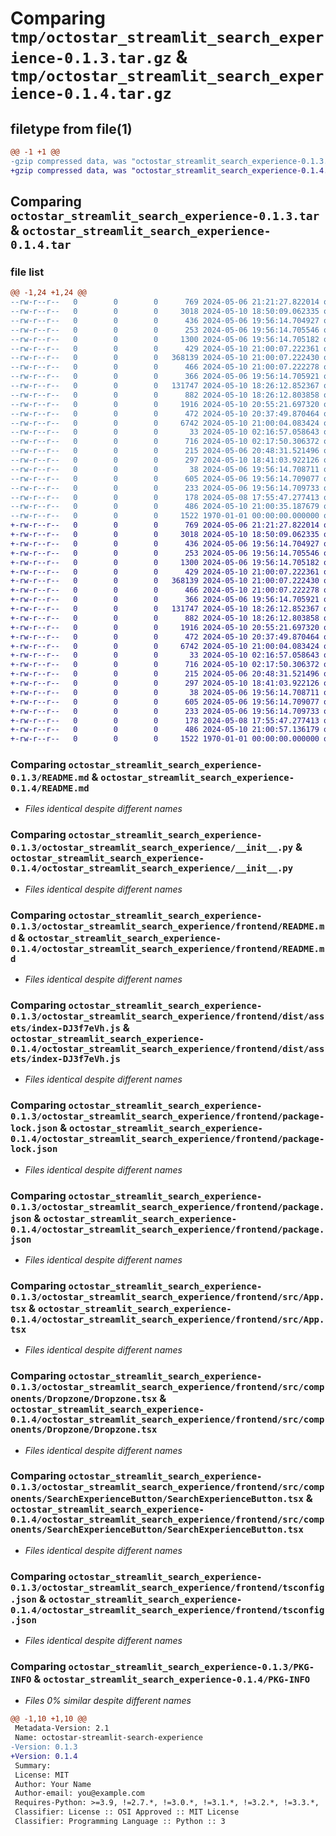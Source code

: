 # Comparing `tmp/octostar_streamlit_search_experience-0.1.3.tar.gz` & `tmp/octostar_streamlit_search_experience-0.1.4.tar.gz`

## filetype from file(1)

```diff
@@ -1 +1 @@
-gzip compressed data, was "octostar_streamlit_search_experience-0.1.3.tar", max compression
+gzip compressed data, was "octostar_streamlit_search_experience-0.1.4.tar", max compression
```

## Comparing `octostar_streamlit_search_experience-0.1.3.tar` & `octostar_streamlit_search_experience-0.1.4.tar`

### file list

```diff
@@ -1,24 +1,24 @@
--rw-r--r--   0        0        0      769 2024-05-06 21:21:27.822014 octostar_streamlit_search_experience-0.1.3/README.md
--rw-r--r--   0        0        0     3018 2024-05-10 18:50:09.062335 octostar_streamlit_search_experience-0.1.3/octostar_streamlit_search_experience/__init__.py
--rw-r--r--   0        0        0      436 2024-05-06 19:56:14.704927 octostar_streamlit_search_experience-0.1.3/octostar_streamlit_search_experience/frontend/.eslintrc.cjs
--rw-r--r--   0        0        0      253 2024-05-06 19:56:14.705546 octostar_streamlit_search_experience-0.1.3/octostar_streamlit_search_experience/frontend/.gitignore
--rw-r--r--   0        0        0     1300 2024-05-06 19:56:14.705182 octostar_streamlit_search_experience-0.1.3/octostar_streamlit_search_experience/frontend/README.md
--rw-r--r--   0        0        0      429 2024-05-10 21:00:07.222361 octostar_streamlit_search_experience-0.1.3/octostar_streamlit_search_experience/frontend/dist/assets/index-B12znyeL.css
--rw-r--r--   0        0        0   368139 2024-05-10 21:00:07.222430 octostar_streamlit_search_experience-0.1.3/octostar_streamlit_search_experience/frontend/dist/assets/index-DJ3f7eVh.js
--rw-r--r--   0        0        0      466 2024-05-10 21:00:07.222278 octostar_streamlit_search_experience-0.1.3/octostar_streamlit_search_experience/frontend/dist/index.html
--rw-r--r--   0        0        0      366 2024-05-06 19:56:14.705921 octostar_streamlit_search_experience-0.1.3/octostar_streamlit_search_experience/frontend/index.html
--rw-r--r--   0        0        0   131747 2024-05-10 18:26:12.852367 octostar_streamlit_search_experience-0.1.3/octostar_streamlit_search_experience/frontend/package-lock.json
--rw-r--r--   0        0        0      882 2024-05-10 18:26:12.803858 octostar_streamlit_search_experience-0.1.3/octostar_streamlit_search_experience/frontend/package.json
--rw-r--r--   0        0        0     1916 2024-05-10 20:55:21.697320 octostar_streamlit_search_experience-0.1.3/octostar_streamlit_search_experience/frontend/src/App.tsx
--rw-r--r--   0        0        0      472 2024-05-10 20:37:49.870464 octostar_streamlit_search_experience-0.1.3/octostar_streamlit_search_experience/frontend/src/components/Dropzone/Dropzone.module.css
--rw-r--r--   0        0        0     6742 2024-05-10 21:00:04.083424 octostar_streamlit_search_experience-0.1.3/octostar_streamlit_search_experience/frontend/src/components/Dropzone/Dropzone.tsx
--rw-r--r--   0        0        0       33 2024-05-10 02:16:57.058643 octostar_streamlit_search_experience-0.1.3/octostar_streamlit_search_experience/frontend/src/components/SearchExperienceButton/SearchExperienceButton.module.css
--rw-r--r--   0        0        0      716 2024-05-10 02:17:50.306372 octostar_streamlit_search_experience-0.1.3/octostar_streamlit_search_experience/frontend/src/components/SearchExperienceButton/SearchExperienceButton.tsx
--rw-r--r--   0        0        0      215 2024-05-06 20:48:31.521496 octostar_streamlit_search_experience-0.1.3/octostar_streamlit_search_experience/frontend/src/main.tsx
--rw-r--r--   0        0        0      297 2024-05-10 18:41:03.922126 octostar_streamlit_search_experience-0.1.3/octostar_streamlit_search_experience/frontend/src/types.ts
--rw-r--r--   0        0        0       38 2024-05-06 19:56:14.708711 octostar_streamlit_search_experience-0.1.3/octostar_streamlit_search_experience/frontend/src/vite-env.d.ts
--rw-r--r--   0        0        0      605 2024-05-06 19:56:14.709077 octostar_streamlit_search_experience-0.1.3/octostar_streamlit_search_experience/frontend/tsconfig.json
--rw-r--r--   0        0        0      233 2024-05-06 19:56:14.709733 octostar_streamlit_search_experience-0.1.3/octostar_streamlit_search_experience/frontend/tsconfig.node.json
--rw-r--r--   0        0        0      178 2024-05-08 17:55:47.277413 octostar_streamlit_search_experience-0.1.3/octostar_streamlit_search_experience/frontend/vite.config.ts
--rw-r--r--   0        0        0      486 2024-05-10 21:00:35.187679 octostar_streamlit_search_experience-0.1.3/pyproject.toml
--rw-r--r--   0        0        0     1522 1970-01-01 00:00:00.000000 octostar_streamlit_search_experience-0.1.3/PKG-INFO
+-rw-r--r--   0        0        0      769 2024-05-06 21:21:27.822014 octostar_streamlit_search_experience-0.1.4/README.md
+-rw-r--r--   0        0        0     3018 2024-05-10 18:50:09.062335 octostar_streamlit_search_experience-0.1.4/octostar_streamlit_search_experience/__init__.py
+-rw-r--r--   0        0        0      436 2024-05-06 19:56:14.704927 octostar_streamlit_search_experience-0.1.4/octostar_streamlit_search_experience/frontend/.eslintrc.cjs
+-rw-r--r--   0        0        0      253 2024-05-06 19:56:14.705546 octostar_streamlit_search_experience-0.1.4/octostar_streamlit_search_experience/frontend/.gitignore
+-rw-r--r--   0        0        0     1300 2024-05-06 19:56:14.705182 octostar_streamlit_search_experience-0.1.4/octostar_streamlit_search_experience/frontend/README.md
+-rw-r--r--   0        0        0      429 2024-05-10 21:00:07.222361 octostar_streamlit_search_experience-0.1.4/octostar_streamlit_search_experience/frontend/dist/assets/index-B12znyeL.css
+-rw-r--r--   0        0        0   368139 2024-05-10 21:00:07.222430 octostar_streamlit_search_experience-0.1.4/octostar_streamlit_search_experience/frontend/dist/assets/index-DJ3f7eVh.js
+-rw-r--r--   0        0        0      466 2024-05-10 21:00:07.222278 octostar_streamlit_search_experience-0.1.4/octostar_streamlit_search_experience/frontend/dist/index.html
+-rw-r--r--   0        0        0      366 2024-05-06 19:56:14.705921 octostar_streamlit_search_experience-0.1.4/octostar_streamlit_search_experience/frontend/index.html
+-rw-r--r--   0        0        0   131747 2024-05-10 18:26:12.852367 octostar_streamlit_search_experience-0.1.4/octostar_streamlit_search_experience/frontend/package-lock.json
+-rw-r--r--   0        0        0      882 2024-05-10 18:26:12.803858 octostar_streamlit_search_experience-0.1.4/octostar_streamlit_search_experience/frontend/package.json
+-rw-r--r--   0        0        0     1916 2024-05-10 20:55:21.697320 octostar_streamlit_search_experience-0.1.4/octostar_streamlit_search_experience/frontend/src/App.tsx
+-rw-r--r--   0        0        0      472 2024-05-10 20:37:49.870464 octostar_streamlit_search_experience-0.1.4/octostar_streamlit_search_experience/frontend/src/components/Dropzone/Dropzone.module.css
+-rw-r--r--   0        0        0     6742 2024-05-10 21:00:04.083424 octostar_streamlit_search_experience-0.1.4/octostar_streamlit_search_experience/frontend/src/components/Dropzone/Dropzone.tsx
+-rw-r--r--   0        0        0       33 2024-05-10 02:16:57.058643 octostar_streamlit_search_experience-0.1.4/octostar_streamlit_search_experience/frontend/src/components/SearchExperienceButton/SearchExperienceButton.module.css
+-rw-r--r--   0        0        0      716 2024-05-10 02:17:50.306372 octostar_streamlit_search_experience-0.1.4/octostar_streamlit_search_experience/frontend/src/components/SearchExperienceButton/SearchExperienceButton.tsx
+-rw-r--r--   0        0        0      215 2024-05-06 20:48:31.521496 octostar_streamlit_search_experience-0.1.4/octostar_streamlit_search_experience/frontend/src/main.tsx
+-rw-r--r--   0        0        0      297 2024-05-10 18:41:03.922126 octostar_streamlit_search_experience-0.1.4/octostar_streamlit_search_experience/frontend/src/types.ts
+-rw-r--r--   0        0        0       38 2024-05-06 19:56:14.708711 octostar_streamlit_search_experience-0.1.4/octostar_streamlit_search_experience/frontend/src/vite-env.d.ts
+-rw-r--r--   0        0        0      605 2024-05-06 19:56:14.709077 octostar_streamlit_search_experience-0.1.4/octostar_streamlit_search_experience/frontend/tsconfig.json
+-rw-r--r--   0        0        0      233 2024-05-06 19:56:14.709733 octostar_streamlit_search_experience-0.1.4/octostar_streamlit_search_experience/frontend/tsconfig.node.json
+-rw-r--r--   0        0        0      178 2024-05-08 17:55:47.277413 octostar_streamlit_search_experience-0.1.4/octostar_streamlit_search_experience/frontend/vite.config.ts
+-rw-r--r--   0        0        0      486 2024-05-10 21:00:57.136179 octostar_streamlit_search_experience-0.1.4/pyproject.toml
+-rw-r--r--   0        0        0     1522 1970-01-01 00:00:00.000000 octostar_streamlit_search_experience-0.1.4/PKG-INFO
```

### Comparing `octostar_streamlit_search_experience-0.1.3/README.md` & `octostar_streamlit_search_experience-0.1.4/README.md`

 * *Files identical despite different names*

### Comparing `octostar_streamlit_search_experience-0.1.3/octostar_streamlit_search_experience/__init__.py` & `octostar_streamlit_search_experience-0.1.4/octostar_streamlit_search_experience/__init__.py`

 * *Files identical despite different names*

### Comparing `octostar_streamlit_search_experience-0.1.3/octostar_streamlit_search_experience/frontend/README.md` & `octostar_streamlit_search_experience-0.1.4/octostar_streamlit_search_experience/frontend/README.md`

 * *Files identical despite different names*

### Comparing `octostar_streamlit_search_experience-0.1.3/octostar_streamlit_search_experience/frontend/dist/assets/index-DJ3f7eVh.js` & `octostar_streamlit_search_experience-0.1.4/octostar_streamlit_search_experience/frontend/dist/assets/index-DJ3f7eVh.js`

 * *Files identical despite different names*

### Comparing `octostar_streamlit_search_experience-0.1.3/octostar_streamlit_search_experience/frontend/package-lock.json` & `octostar_streamlit_search_experience-0.1.4/octostar_streamlit_search_experience/frontend/package-lock.json`

 * *Files identical despite different names*

### Comparing `octostar_streamlit_search_experience-0.1.3/octostar_streamlit_search_experience/frontend/package.json` & `octostar_streamlit_search_experience-0.1.4/octostar_streamlit_search_experience/frontend/package.json`

 * *Files identical despite different names*

### Comparing `octostar_streamlit_search_experience-0.1.3/octostar_streamlit_search_experience/frontend/src/App.tsx` & `octostar_streamlit_search_experience-0.1.4/octostar_streamlit_search_experience/frontend/src/App.tsx`

 * *Files identical despite different names*

### Comparing `octostar_streamlit_search_experience-0.1.3/octostar_streamlit_search_experience/frontend/src/components/Dropzone/Dropzone.tsx` & `octostar_streamlit_search_experience-0.1.4/octostar_streamlit_search_experience/frontend/src/components/Dropzone/Dropzone.tsx`

 * *Files identical despite different names*

### Comparing `octostar_streamlit_search_experience-0.1.3/octostar_streamlit_search_experience/frontend/src/components/SearchExperienceButton/SearchExperienceButton.tsx` & `octostar_streamlit_search_experience-0.1.4/octostar_streamlit_search_experience/frontend/src/components/SearchExperienceButton/SearchExperienceButton.tsx`

 * *Files identical despite different names*

### Comparing `octostar_streamlit_search_experience-0.1.3/octostar_streamlit_search_experience/frontend/tsconfig.json` & `octostar_streamlit_search_experience-0.1.4/octostar_streamlit_search_experience/frontend/tsconfig.json`

 * *Files identical despite different names*

### Comparing `octostar_streamlit_search_experience-0.1.3/PKG-INFO` & `octostar_streamlit_search_experience-0.1.4/PKG-INFO`

 * *Files 0% similar despite different names*

```diff
@@ -1,10 +1,10 @@
 Metadata-Version: 2.1
 Name: octostar-streamlit-search-experience
-Version: 0.1.3
+Version: 0.1.4
 Summary: 
 License: MIT
 Author: Your Name
 Author-email: you@example.com
 Requires-Python: >=3.9, !=2.7.*, !=3.0.*, !=3.1.*, !=3.2.*, !=3.3.*, !=3.4.*, !=3.5.*, !=3.6.*, !=3.7.*, !=3.8.*
 Classifier: License :: OSI Approved :: MIT License
 Classifier: Programming Language :: Python :: 3
```

